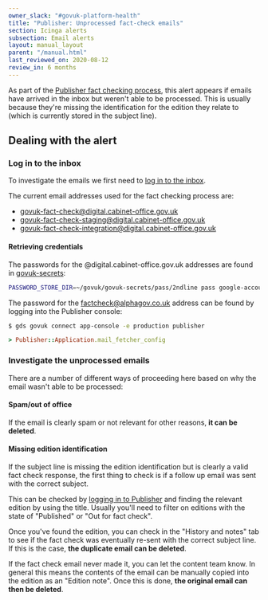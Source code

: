 ```yaml
---
owner_slack: "#govuk-platform-health"
title: "Publisher: Unprocessed fact-check emails"
section: Icinga alerts
subsection: Email alerts
layout: manual_layout
parent: "/manual.html"
last_reviewed_on: 2020-08-12
review_in: 6 months
---
```


As part of the [Publisher fact checking process], this alert appears if emails
have arrived in the inbox but weren't able to be processed. This is usually
because they're missing the identification for the edition they relate to
(which is currently stored in the subject line).

[Publisher fact checking process]: https://github.com/alphagov/publisher/blob/master/doc/fact-checking.md

## Dealing with the alert

### Log in to the inbox

To investigate the emails we first need to [log in to the inbox][login].

[login]: https://support.google.com/accounts/answer/1721977?co=GENIE.Platform%3DDesktop&hl=en

The current email addresses used for the fact checking process are:

- govuk-fact-check@digital.cabinet-office.gov.uk
- govuk-fact-check-staging@digital.cabinet-office.gov.uk
- govuk-fact-check-integration@digital.cabinet-office.gov.uk

#### Retrieving credentials

The passwords for the @digital.cabinet-office.gov.uk addresses are found in
[govuk-secrets]:

[govuk-secrets]: https://github.com/alphagov/govuk-secrets

```sh
PASSWORD_STORE_DIR=~/govuk/govuk-secrets/pass/2ndline pass google-accounts/govuk-fact-check@digital.cabinet-office.gov.uk
```

The password for the factcheck@alphagov.co.uk address can be found by logging
into the Publisher console:

```sh
$ gds govuk connect app-console -e production publisher
```

```ruby
> Publisher::Application.mail_fetcher_config
```

### Investigate the unprocessed emails

There are a number of different ways of proceeding here based on why the email
wasn't able to be processed:

#### Spam/out of office

If the email is clearly spam or not relevant for other reasons,
**it can be deleted**.

#### Missing edition identification

If the subject line is missing the edition identification but is clearly a
valid fact check response, the first thing to check is if a follow up
email was sent with the correct subject.

This can be checked by [logging in to Publisher][publisher] and finding the
relevant edition by using the title. Usually you'll need to filter on editions
with the state of "Published" or "Out for fact check".

Once you've found the edition, you can check in the "History and notes" tab
to see if the fact check was eventually re-sent with the correct subject line.
If this is the case, **the duplicate email can be deleted**.

If the fact check email never made it, you can let the content team know. In
general this means the contents of the email can be manually copied into the
edition as an "Edition note". Once this is done, **the original email can then
be deleted**.

[publisher]: https://publisher.publishing.service.gov.uk/
